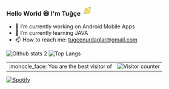 ### Hello World :smile: I'm Tuğçe <img src="https://github.com/tugcenurdaglar/tugcenurdaglar/blob/main/hand.gif" width="28px">



- 🔭 I’m currently working on Android Mobile Apps
- 🌱 I’m currently learning JAVA
- 📫 How to reach me: tugcenurdaglar@gmail.com


![Github stats 2](https://github-readme-stats.vercel.app/api?username=tugcenurdaglar&show_icons=true&theme=radical) ![Top Langs](https://github-readme-stats.vercel.app/api/top-langs/?username=tugcenurdaglar&layout=compact&theme=radical&langs_count=21)

<table>
  <tr>
    <td>:monocle_face: You are the best visitor of </td>
    <td><img src="https://profile-counter.glitch.me/tugcenurdaglar/count.svg" alt="Visitor counter"/></td>
  </tr>
</table>

[![Spotify](https://<vercel-domain>.vercel.app/api/spotify)](https://open.spotify.com/user/<spotify-tugce034>)





